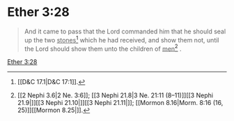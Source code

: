 # Ether 3:28

> And it came to pass that the Lord commanded him that he should seal up the two <u>stones</u>[^a] which he had received, and show them not, until the Lord should show them unto the children of <u>men</u>[^b] .

[Ether 3:28](https://www.churchofjesuschrist.org/study/scriptures/bofm/ether/3?lang=eng&id=p28#p28)


[^a]: [[D&C 17.1|D&C 17:1]].  
[^b]: [[2 Nephi 3.6|2 Ne. 3:6]]; [[3 Nephi 21.8|3 Ne. 21:11 (8–11)]][[3 Nephi 21.9|]][[3 Nephi 21.10|]][[3 Nephi 21.11|]]; [[Mormon 8.16|Morm. 8:16 (16, 25)]][[Mormon 8.25|]].  
